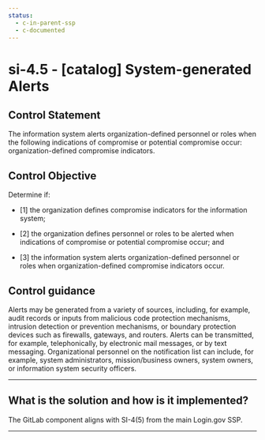 ```yaml
---
status:
  - c-in-parent-ssp
  - c-documented
---
```


# si-4.5 - \[catalog\] System-generated Alerts

## Control Statement

The information system alerts organization-defined personnel or roles when the following indications of compromise or potential compromise occur: organization-defined compromise indicators.

## Control Objective

Determine if:

- \[1\] the organization defines compromise indicators for the information system;

- \[2\] the organization defines personnel or roles to be alerted when indications of compromise or potential compromise occur; and

- \[3\] the information system alerts organization-defined personnel or roles when organization-defined compromise indicators occur.

## Control guidance

Alerts may be generated from a variety of sources, including, for example, audit records or inputs from malicious code protection mechanisms, intrusion detection or prevention mechanisms, or boundary protection devices such as firewalls, gateways, and routers. Alerts can be transmitted, for example, telephonically, by electronic mail messages, or by text messaging. Organizational personnel on the notification list can include, for example, system administrators, mission/business owners, system owners, or information system security officers.

______________________________________________________________________

## What is the solution and how is it implemented?

The GitLab component aligns with SI-4(5) from the main Login.gov SSP.

______________________________________________________________________

